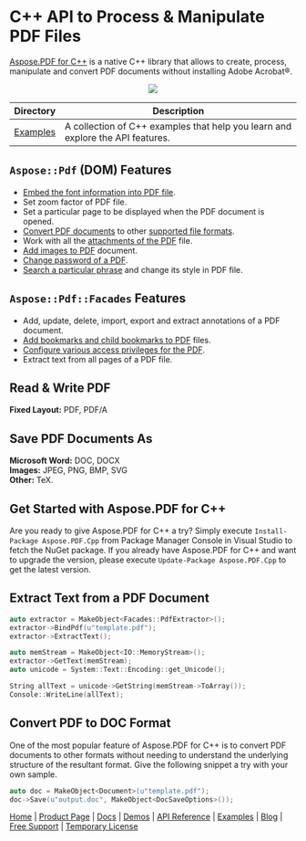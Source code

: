 # C++ API to Process & Manipulate PDF Files

[Aspose.PDF for C++](https://products.aspose.com/pdf/cpp) is a native C++ library that allows to create, process, manipulate and convert PDF documents without installing Adobe Acrobat®.

<p align="center">
  <a title="Download ZIP" href="https://github.com/aspose-pdf/Aspose.Pdf-for-c/archive/master.zip">
    <img src="http://i.imgur.com/hwNhrGZ.png" />
  </a>
</p>

Directory | Description
--------- | -----------
[Examples](Examples)  | A collection of C++ examples that help you learn and explore the API features.



## `Aspose::Pdf` (DOM) Features

- [Embed the font information into PDF file](https://docs.aspose.com/pdf/cpp/formatting-pdf-document/).
- Set zoom factor of PDF file.
- Set a particular page to be displayed when the PDF document is opened.
- [Convert PDF documents](https://docs.aspose.com/pdf/cpp/convert-pdf-files/) to other [supported file formats](https://docs.aspose.com/pdf/cpp/supported-file-formats/).
- Work with all the [attachments of the PDF](https://docs.aspose.com/pdf/cpp/working-with-attachments/) file.
- [Add images to PDF](https://docs.aspose.com/pdf/cpp/working-with-images/) document.
- [Change password of a PDF](https://docs.aspose.com/pdf/cpp/change-passwords-and-decrypt-pdf-document/).
- [Search a particular phrase](https://docs.aspose.com/pdf/cpp/search-and-get-text-from-pages-of-a-pdf-document/) and change its style in PDF file.

## `Aspose::Pdf::Facades` Features

- Add, update, delete, import, export and extract annotations of a PDF document.
- [Add bookmarks and child bookmarks to PDF](https://docs.aspose.com/pdf/cpp/add-and-delete-bookmarks/) files.
- [Configure various access privileges for the PDF](https://docs.aspose.com/pdf/cpp/encrypt-decrypt-and-set-privileges-on-pdf-documents/).
- Extract text from all pages of a PDF file.

## Read & Write PDF

**Fixed Layout:** PDF, PDF/A

## Save PDF Documents As

**Microsoft Word:** DOC, DOCX\
**Images:** JPEG, PNG, BMP, SVG\
**Other:** TeX.

## Get Started with Aspose.PDF for C++

Are you ready to give Aspose.PDF for C++ a try? Simply execute `Install-Package Aspose.PDF.Cpp` from Package Manager Console in Visual Studio to fetch the NuGet package. If you already have Aspose.PDF for C++ and want to upgrade the version, please execute `Update-Package Aspose.PDF.Cpp` to get the latest version.

## Extract Text from a PDF Document

```c++
auto extractor = MakeObject<Facades::PdfExtractor>();
extractor->BindPdf(u"template.pdf");
extractor->ExtractText();

auto memStream = MakeObject<IO::MemoryStream>();
extractor->GetText(memStream);
auto unicode = System::Text::Encoding::get_Unicode();

String allText = unicode->GetString(memStream->ToArray());
Console::WriteLine(allText);
```

## Convert PDF to DOC Format

One of the most popular feature of Aspose.PDF for C++ is to convert PDF documents to other formats without needing to understand the underlying structure of the resultant format. Give the following snippet a try with your own sample.

```c++
auto doc = MakeObject<Document>(u"template.pdf");
doc->Save(u"output.doc", MakeObject<DocSaveOptions>());
```

[Home](https://www.aspose.com/) | [Product Page](https://products.aspose.com/pdf/cpp) | [Docs](https://docs.aspose.com/display/pdfcpp/Home) | [Demos](https://products.aspose.app/pdf/family) | [API Reference](https://apireference.aspose.com/pdf/cpp) | [Examples](https://github.com/aspose-pdf/Aspose.Pdf-for-C) | [Blog](https://blog.aspose.com/category/pdf/) | [Free Support](https://forum.aspose.com/c/pdf) |  [Temporary License](https://purchase.aspose.com/temporary-license)
